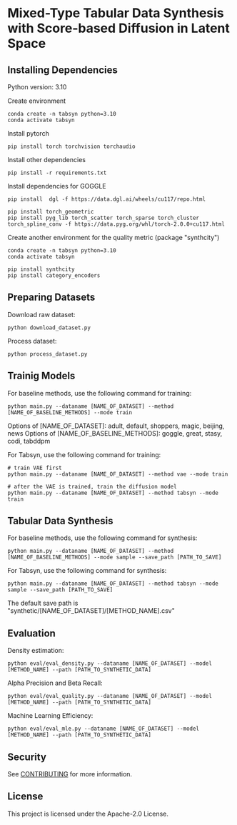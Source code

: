 # Mixed-Type Tabular Data Synthesis with Score-based Diffusion in Latent Space

## Installing Dependencies

Python version: 3.10

Create environment

```
conda create -n tabsyn python=3.10
conda activate tabsyn
```

Install pytorch

```
pip install torch torchvision torchaudio
```

Install other dependencies

```
pip install -r requirements.txt
```

Install dependencies for GOGGLE

```
pip install  dgl -f https://data.dgl.ai/wheels/cu117/repo.html

pip install torch_geometric
pip install pyg_lib torch_scatter torch_sparse torch_cluster torch_spline_conv -f https://data.pyg.org/whl/torch-2.0.0+cu117.html
```

Create another environment for the quality metric (package "synthcity")

```
conda create -n tabsyn python=3.10
conda activate tabsyn

pip install synthcity
pip install category_encoders
```

## Preparing Datasets

Download raw dataset:

```
python download_dataset.py
```

Process dataset:

```
python process_dataset.py
```

## Trainig Models

For baseline methods, use the following command for training:

```
python main.py --dataname [NAME_OF_DATASET] --method [NAME_OF_BASELINE_METHODS] --mode train
```

Options of [NAME_OF_DATASET]: adult, default, shoppers, magic, beijing, news
Options of [NAME_OF_BASELINE_METHODS]: goggle, great, stasy, codi, tabddpm

For Tabsyn, use the following command for training:

```
# train VAE first
python main.py --dataname [NAME_OF_DATASET] --method vae --mode train

# after the VAE is trained, train the diffusion model
python main.py --dataname [NAME_OF_DATASET] --method tabsyn --mode train

```

## Tabular Data Synthesis

For baseline methods, use the following command for synthesis:

```
python main.py --dataname [NAME_OF_DATASET] --method [NAME_OF_BASELINE_METHODS] --mode sample --save_path [PATH_TO_SAVE]
```

For Tabsyn, use the following command for synthesis:

```
python main.py --dataname [NAME_OF_DATASET] --method tabsyn --mode sample --save_path [PATH_TO_SAVE]

```

The default save path is "synthetic/[NAME_OF_DATASET]/[METHOD_NAME].csv"

## Evaluation

Density estimation:

```
python eval/eval_density.py --dataname [NAME_OF_DATASET] --model [METHOD_NAME] --path [PATH_TO_SYNTHETIC_DATA]
```

Alpha Precision and Beta Recall:

```
python eval/eval_quality.py --dataname [NAME_OF_DATASET] --model [METHOD_NAME] --path [PATH_TO_SYNTHETIC_DATA]
```

Machine Learning Efficiency:

```
python eval/eval_mle.py --dataname [NAME_OF_DATASET] --model [METHOD_NAME] --path [PATH_TO_SYNTHETIC_DATA]
```
## Security

See [CONTRIBUTING](CONTRIBUTING.md#security-issue-notifications) for more information.

## License

This project is licensed under the Apache-2.0 License.

